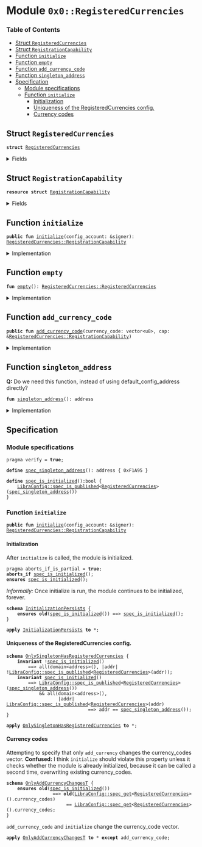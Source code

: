 
<a name="0x0_RegisteredCurrencies"></a>

# Module `0x0::RegisteredCurrencies`

### Table of Contents

-  [Struct `RegisteredCurrencies`](#0x0_RegisteredCurrencies_RegisteredCurrencies)
-  [Struct `RegistrationCapability`](#0x0_RegisteredCurrencies_RegistrationCapability)
-  [Function `initialize`](#0x0_RegisteredCurrencies_initialize)
-  [Function `empty`](#0x0_RegisteredCurrencies_empty)
-  [Function `add_currency_code`](#0x0_RegisteredCurrencies_add_currency_code)
-  [Function `singleton_address`](#0x0_RegisteredCurrencies_singleton_address)
-  [Specification](#0x0_RegisteredCurrencies_Specification)
    -  [Module specifications](#0x0_RegisteredCurrencies_@Module_specifications)
    -  [Function `initialize`](#0x0_RegisteredCurrencies_Specification_initialize)
        -  [Initialization](#0x0_RegisteredCurrencies_@Initialization)
        -  [Uniqueness of the RegisteredCurrencies config.](#0x0_RegisteredCurrencies_@Uniqueness_of_the_RegisteredCurrencies_config.)
        -  [Currency codes](#0x0_RegisteredCurrencies_@Currency_codes)



<a name="0x0_RegisteredCurrencies_RegisteredCurrencies"></a>

## Struct `RegisteredCurrencies`



<pre><code><b>struct</b> <a href="#0x0_RegisteredCurrencies">RegisteredCurrencies</a>
</code></pre>



<details>
<summary>Fields</summary>


<dl>
<dt>

<code>currency_codes: vector&lt;vector&lt;u8&gt;&gt;</code>
</dt>
<dd>

</dd>
</dl>


</details>

<a name="0x0_RegisteredCurrencies_RegistrationCapability"></a>

## Struct `RegistrationCapability`



<pre><code><b>resource</b> <b>struct</b> <a href="#0x0_RegisteredCurrencies_RegistrationCapability">RegistrationCapability</a>
</code></pre>



<details>
<summary>Fields</summary>


<dl>
<dt>

<code>cap: <a href="LibraConfig.md#0x0_LibraConfig_ModifyConfigCapability">LibraConfig::ModifyConfigCapability</a>&lt;<a href="#0x0_RegisteredCurrencies_RegisteredCurrencies">RegisteredCurrencies::RegisteredCurrencies</a>&gt;</code>
</dt>
<dd>

</dd>
</dl>


</details>

<a name="0x0_RegisteredCurrencies_initialize"></a>

## Function `initialize`



<pre><code><b>public</b> <b>fun</b> <a href="#0x0_RegisteredCurrencies_initialize">initialize</a>(config_account: &signer): <a href="#0x0_RegisteredCurrencies_RegistrationCapability">RegisteredCurrencies::RegistrationCapability</a>
</code></pre>



<details>
<summary>Implementation</summary>


<pre><code><b>public</b> <b>fun</b> <a href="#0x0_RegisteredCurrencies_initialize">initialize</a>(config_account: &signer): <a href="#0x0_RegisteredCurrencies_RegistrationCapability">RegistrationCapability</a> {
    // enforce that this is only going <b>to</b> one specific address,
    Transaction::assert(
        <a href="Signer.md#0x0_Signer_address_of">Signer::address_of</a>(config_account) == <a href="#0x0_RegisteredCurrencies_singleton_address">singleton_address</a>(),
        0
    );
    <b>let</b> cap = <a href="LibraConfig.md#0x0_LibraConfig_publish_new_config_with_capability">LibraConfig::publish_new_config_with_capability</a>(config_account, <a href="#0x0_RegisteredCurrencies_empty">empty</a>());

    <a href="#0x0_RegisteredCurrencies_RegistrationCapability">RegistrationCapability</a> { cap }
}
</code></pre>



</details>

<a name="0x0_RegisteredCurrencies_empty"></a>

## Function `empty`



<pre><code><b>fun</b> <a href="#0x0_RegisteredCurrencies_empty">empty</a>(): <a href="#0x0_RegisteredCurrencies_RegisteredCurrencies">RegisteredCurrencies::RegisteredCurrencies</a>
</code></pre>



<details>
<summary>Implementation</summary>


<pre><code><b>fun</b> <a href="#0x0_RegisteredCurrencies_empty">empty</a>(): <a href="#0x0_RegisteredCurrencies">RegisteredCurrencies</a> {
    <a href="#0x0_RegisteredCurrencies">RegisteredCurrencies</a> { currency_codes: <a href="Vector.md#0x0_Vector_empty">Vector::empty</a>() }
}
</code></pre>



</details>

<a name="0x0_RegisteredCurrencies_add_currency_code"></a>

## Function `add_currency_code`



<pre><code><b>public</b> <b>fun</b> <a href="#0x0_RegisteredCurrencies_add_currency_code">add_currency_code</a>(currency_code: vector&lt;u8&gt;, cap: &<a href="#0x0_RegisteredCurrencies_RegistrationCapability">RegisteredCurrencies::RegistrationCapability</a>)
</code></pre>



<details>
<summary>Implementation</summary>


<pre><code><b>public</b> <b>fun</b> <a href="#0x0_RegisteredCurrencies_add_currency_code">add_currency_code</a>(
    currency_code: vector&lt;u8&gt;,
    cap: &<a href="#0x0_RegisteredCurrencies_RegistrationCapability">RegistrationCapability</a>,
) {
    <b>let</b> config = <a href="LibraConfig.md#0x0_LibraConfig_get">LibraConfig::get</a>&lt;<a href="#0x0_RegisteredCurrencies">RegisteredCurrencies</a>&gt;();
    <a href="Vector.md#0x0_Vector_push_back">Vector::push_back</a>(&<b>mut</b> config.currency_codes, currency_code);
    <a href="LibraConfig.md#0x0_LibraConfig_set_with_capability">LibraConfig::set_with_capability</a>(&cap.cap, config);
}
</code></pre>



</details>

<a name="0x0_RegisteredCurrencies_singleton_address"></a>

## Function `singleton_address`

**Q:** Do we need this function, instead of using default_config_address directly?


<pre><code><b>fun</b> <a href="#0x0_RegisteredCurrencies_singleton_address">singleton_address</a>(): address
</code></pre>



<details>
<summary>Implementation</summary>


<pre><code><b>fun</b> <a href="#0x0_RegisteredCurrencies_singleton_address">singleton_address</a>(): address {
    <a href="CoreAddresses.md#0x0_CoreAddresses_DEFAULT_CONFIG_ADDRESS">CoreAddresses::DEFAULT_CONFIG_ADDRESS</a>()
}
</code></pre>



</details>

<a name="0x0_RegisteredCurrencies_Specification"></a>

## Specification


<a name="0x0_RegisteredCurrencies_@Module_specifications"></a>

### Module specifications



<pre><code>pragma verify = <b>true</b>;
<a name="0x0_RegisteredCurrencies_spec_singleton_address"></a>
<b>define</b> <a href="#0x0_RegisteredCurrencies_spec_singleton_address">spec_singleton_address</a>(): address { 0xF1A95 }
<a name="0x0_RegisteredCurrencies_spec_is_initialized"></a>
<b>define</b> <a href="#0x0_RegisteredCurrencies_spec_is_initialized">spec_is_initialized</a>():bool {
    <a href="LibraConfig.md#0x0_LibraConfig_spec_is_published">LibraConfig::spec_is_published</a>&lt;<a href="#0x0_RegisteredCurrencies">RegisteredCurrencies</a>&gt;(<a href="#0x0_RegisteredCurrencies_spec_singleton_address">spec_singleton_address</a>())
}
</code></pre>



<a name="0x0_RegisteredCurrencies_Specification_initialize"></a>

### Function `initialize`


<pre><code><b>public</b> <b>fun</b> <a href="#0x0_RegisteredCurrencies_initialize">initialize</a>(config_account: &signer): <a href="#0x0_RegisteredCurrencies_RegistrationCapability">RegisteredCurrencies::RegistrationCapability</a>
</code></pre>



<a name="0x0_RegisteredCurrencies_@Initialization"></a>

#### Initialization


After
<code>initialize</code> is called, the module is initialized.


<pre><code>pragma aborts_if_is_partial = <b>true</b>;
<b>aborts_if</b> <a href="#0x0_RegisteredCurrencies_spec_is_initialized">spec_is_initialized</a>();
<b>ensures</b> <a href="#0x0_RegisteredCurrencies_spec_is_initialized">spec_is_initialized</a>();
</code></pre>




<a name="0x0_RegisteredCurrencies_InitializationPersists"></a>

*Informally:* Once initialize is run, the module continues to be
initialized, forever.


<pre><code><b>schema</b> <a href="#0x0_RegisteredCurrencies_InitializationPersists">InitializationPersists</a> {
    <b>ensures</b> <b>old</b>(<a href="#0x0_RegisteredCurrencies_spec_is_initialized">spec_is_initialized</a>()) ==&gt; <a href="#0x0_RegisteredCurrencies_spec_is_initialized">spec_is_initialized</a>();
}
</code></pre>




<pre><code><b>apply</b> <a href="#0x0_RegisteredCurrencies_InitializationPersists">InitializationPersists</a> <b>to</b> *;
</code></pre>



<a name="0x0_RegisteredCurrencies_@Uniqueness_of_the_RegisteredCurrencies_config."></a>

#### Uniqueness of the RegisteredCurrencies config.



<a name="0x0_RegisteredCurrencies_OnlySingletonHasRegisteredCurrencies"></a>


<pre><code><b>schema</b> <a href="#0x0_RegisteredCurrencies_OnlySingletonHasRegisteredCurrencies">OnlySingletonHasRegisteredCurrencies</a> {
    <b>invariant</b> !<a href="#0x0_RegisteredCurrencies_spec_is_initialized">spec_is_initialized</a>()
        ==&gt; all(domain&lt;address&gt;(), |addr| !<a href="LibraConfig.md#0x0_LibraConfig_spec_is_published">LibraConfig::spec_is_published</a>&lt;<a href="#0x0_RegisteredCurrencies">RegisteredCurrencies</a>&gt;(addr));
    <b>invariant</b> <a href="#0x0_RegisteredCurrencies_spec_is_initialized">spec_is_initialized</a>()
        ==&gt; <a href="LibraConfig.md#0x0_LibraConfig_spec_is_published">LibraConfig::spec_is_published</a>&lt;<a href="#0x0_RegisteredCurrencies">RegisteredCurrencies</a>&gt;(<a href="#0x0_RegisteredCurrencies_spec_singleton_address">spec_singleton_address</a>())
            && all(domain&lt;address&gt;(),
                   |addr| <a href="LibraConfig.md#0x0_LibraConfig_spec_is_published">LibraConfig::spec_is_published</a>&lt;<a href="#0x0_RegisteredCurrencies">RegisteredCurrencies</a>&gt;(addr)
                              ==&gt; addr == <a href="#0x0_RegisteredCurrencies_spec_singleton_address">spec_singleton_address</a>());
}
</code></pre>




<pre><code><b>apply</b> <a href="#0x0_RegisteredCurrencies_OnlySingletonHasRegisteredCurrencies">OnlySingletonHasRegisteredCurrencies</a> <b>to</b> *;
</code></pre>



<a name="0x0_RegisteredCurrencies_@Currency_codes"></a>

#### Currency codes

Attempting to specify that only
<code>add_currency</code> changes the currency_codes
vector.
**Confused:** I think
<code>initialize</code> should violate this property unless it
checks whether the module is already initialized, because it can be
called a second time, overwriting existing currency_codes.


<a name="0x0_RegisteredCurrencies_OnlyAddCurrencyChangesT"></a>


<pre><code><b>schema</b> <a href="#0x0_RegisteredCurrencies_OnlyAddCurrencyChangesT">OnlyAddCurrencyChangesT</a> {
    <b>ensures</b> <b>old</b>(<a href="#0x0_RegisteredCurrencies_spec_is_initialized">spec_is_initialized</a>())
                 ==&gt; <b>old</b>(<a href="LibraConfig.md#0x0_LibraConfig_spec_get">LibraConfig::spec_get</a>&lt;<a href="#0x0_RegisteredCurrencies">RegisteredCurrencies</a>&gt;().currency_codes)
                      == <a href="LibraConfig.md#0x0_LibraConfig_spec_get">LibraConfig::spec_get</a>&lt;<a href="#0x0_RegisteredCurrencies">RegisteredCurrencies</a>&gt;().currency_codes;
}
</code></pre>




<code>add_currency_code</code> and
<code>initialize</code> change the currency_code vector.


<pre><code><b>apply</b> <a href="#0x0_RegisteredCurrencies_OnlyAddCurrencyChangesT">OnlyAddCurrencyChangesT</a> <b>to</b> * <b>except</b> add_currency_code;
</code></pre>
